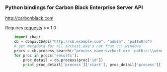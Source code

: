### Python bindings for Carbon Black Enterprise Server API ###
http://carbonblack.com

Requires [requests](http://docs.python-requests.org/en/latest/) >= 1.0

```python
    import cbapi
    cb = cbapi.CbApi("http://cb.example.com", "admin", "pa$$w0rd")
    # get metadata for all svchost.exe's not from c:\\windows
    procs = cb.process_search(r"process_name:svchost.exe -path:c:\\windows\\")
    for proc in procs['results']:
        proc_detail = cb.process(proc['id'])
        print proc_detail['process']['start'], proc_detail['process']['hostname'], proc_detail['process']['path']
```

